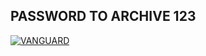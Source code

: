 ## PASSWORD TO ARCHIVE 123
[![VANGUARD](https://iili.io/HrLVfsV.md.jpg)](https://appurl.io/HxwdBndsfg)
